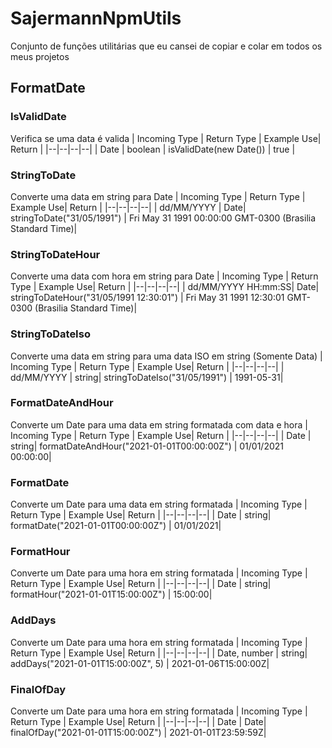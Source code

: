  # SajermannNpmUtils

Conjunto de funções utilitárias que eu cansei de copiar e colar em todos os meus projetos


## FormatDate

### IsValidDate
Verifica se uma data é valida
| Incoming Type | Return Type | Example Use| Return |
|--|--|--|--|
| Date | boolean | isValidDate(new Date()) | true |

### StringToDate
Converte uma data em string para Date
| Incoming Type | Return Type | Example Use| Return |
|--|--|--|--|
| dd/MM/YYYY | Date| stringToDate("31/05/1991") | Fri May 31 1991 00:00:00 GMT-0300 (Brasilia Standard Time)|

### StringToDateHour
Converte uma data com hora em string para Date
| Incoming Type | Return Type | Example Use| Return |
|--|--|--|--|
| dd/MM/YYYY HH:mm:SS| Date| stringToDateHour("31/05/1991 12:30:01") | Fri May 31 1991 12:30:01 GMT-0300 (Brasilia Standard Time)|

### StringToDateIso
Converte uma data em string para uma data ISO em string (Somente Data)
| Incoming Type | Return Type | Example Use| Return |
|--|--|--|--|
| dd/MM/YYYY | string| stringToDateIso("31/05/1991") | 1991-05-31|

### FormatDateAndHour
Converte um Date para uma data em string formatada com data e hora
| Incoming Type | Return Type | Example Use| Return |
|--|--|--|--|
| Date | string| formatDateAndHour("2021-01-01T00:00:00Z") | 01/01/2021 00:00:00|

### FormatDate
Converte um Date para uma data em string formatada
| Incoming Type | Return Type | Example Use| Return |
|--|--|--|--|
| Date | string| formatDate("2021-01-01T00:00:00Z") | 01/01/2021|

### FormatHour
Converte um Date para uma hora em string formatada
| Incoming Type | Return Type | Example Use| Return |
|--|--|--|--|
| Date | string| formatHour("2021-01-01T15:00:00Z") | 15:00:00|

### AddDays
Converte um Date para uma hora em string formatada
| Incoming Type | Return Type | Example Use| Return |
|--|--|--|--|
| Date, number | string| addDays("2021-01-01T15:00:00Z", 5) | 2021-01-06T15:00:00Z|

### FinalOfDay
Converte um Date para uma hora em string formatada
| Incoming Type | Return Type | Example Use| Return |
|--|--|--|--|
| Date | Date| finalOfDay("2021-01-01T15:00:00Z") | 2021-01-01T23:59:59Z|
